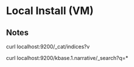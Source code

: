 # Local Install (VM) 


## Notes

curl localhost:9200/_cat/indices?v

curl localhost:9200/kbase.1.narrative/_search?q=*